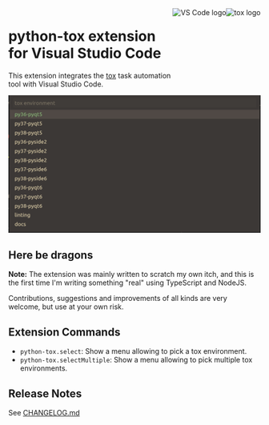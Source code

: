 <a href="https://tox.readthedocs.io">
    <img src="https://raw.githubusercontent.com/tox-dev/tox/master/docs/_static/img/tox.png"
         alt="tox logo"
         height="150px"
         align="right">
    <img src="https://media.githubusercontent.com/media/microsoft/vscode-docs/main/images/logo-stable.png"
         alt="VS Code logo"
         height="150px"
         align="right">
</a>

# python-tox extension for Visual Studio Code

This extension integrates the [tox](https://tox.readthedocs.io/) task automation tool with Visual Studio Code.

![Screenshot](.github/img/quickpick.png)

## Here be dragons

**Note:** The extension was mainly written to scratch my own itch, and this is
the first time I'm writing something "real" using TypeScript and NodeJS.

Contributions, suggestions and improvements of all kinds are very welcome,
but use at your own risk.

## Extension Commands

* `python-tox.select`: Show a menu allowing to pick a tox environment.
* `python-tox.selectMultiple`: Show a menu allowing to pick multiple tox environments.

## Release Notes

See [CHANGELOG.md](CHANGELOG.md)
